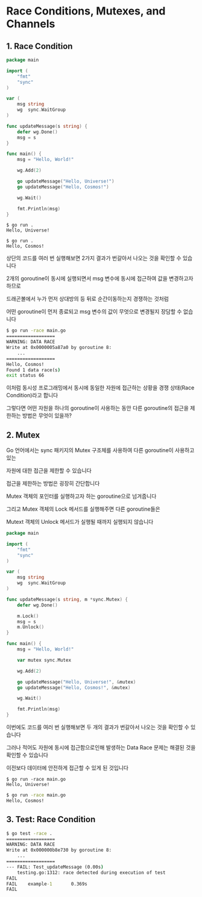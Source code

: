 # Race Conditions, Mutexes, and Channels

## 1. Race Condition

```go
package main

import (
	"fmt"
	"sync"
)

var (
	msg string
	wg  sync.WaitGroup
)

func updateMessage(s string) {
	defer wg.Done()
	msg = s
}

func main() {
	msg = "Hello, World!"

	wg.Add(2)

	go updateMessage("Hello, Universe!")
	go updateMessage("Hello, Cosmos!")

	wg.Wait()

	fmt.Println(msg)
}
```

```
$ go run .
Hello, Universe!
```

```
$ go run .
Hello, Cosmos!
```
<span>
상단의 코드를 여러 번 실행해보면 2가지 결과가 번갈아서 나오는 것을 확인할 수 있습니다

2개의 goroutine이 동시에 실행되면서 msg 변수에 동시에 접근하여 값을 변경하고자 하므로

드래곤볼에서 누가 먼저 상대방의 등 뒤로 순간이동하는지 경쟁하는 것처럼

어떤 goroutine이 먼저 종료되고 msg 변수의 값이 무엇으로 변경될지 장담할 수 없습니다
</span>

```cmd
$ go run -race main.go
==================
WARNING: DATA RACE
Write at 0x0000005a87a0 by goroutine 8:
	...
==================
Hello, Cosmos!
Found 1 data race(s)
exit status 66
```
<span>
이처럼 동시성 프로그래밍에서 동시에 동일한 자원에 접근하는 상황을 경쟁 상태(Race Condition)라고 합니다

그렇다면 어떤 자원을 하나의 goroutine이 사용하는 동안 다른 goroutine의 접근을 제한하는 방법은 무엇이 있을까?
</span>


## 2. Mutex

<span>
Go 언어에서는 sync 패키지의 Mutex 구조체를 사용하여 다른 goroutine이 사용하고 있는

자원에 대한 접근을 제한할 수 있습니다

접근을 제한하는 방법은 굉장히 간단합니다

Mutex 객체의 포인터를 실행하고자 하는 goroutine으로 넘겨줍니다

그리고 Mutex 객체의 Lock 메서드를 실행해주면 다른 goroutine들은

Mutext 객체의 Unlock 메서드가 실행될 때까지 실행되지 않습니다
</span>

```go
package main

import (
	"fmt"
	"sync"
)

var (
	msg string
	wg  sync.WaitGroup
)

func updateMessage(s string, m *sync.Mutex) {
	defer wg.Done()

	m.Lock()
	msg = s
	m.Unlock()
}

func main() {
	msg = "Hello, World!"

	var mutex sync.Mutex

	wg.Add(2)

	go updateMessage("Hello, Universe!", &mutex)
	go updateMessage("Hello, Cosmos!", &mutex)

	wg.Wait()

	fmt.Println(msg)
}
```

<span>
이번에도 코드를 여러 번 실행해보면 두 개의 결과가 번갈아서 나오는 것을 확인할 수 있습니다

그러나 적어도 자원에 동시에 접근함으로인해 발생하는 Data Race 문제는 해결된 것을 확인할 수 있습니다

이전보다 데이터에 안전하게 접근할 수 있게 된 것입니다
</span>

```
$ go run -race main.go
Hello, Universe!
```

```cmd
$ go run -race main.go
Hello, Cosmos!
```

## 3. Test: Race Condition

```cmd
$ go test -race .
==================
WARNING: DATA RACE
Write at 0x000000b8e730 by goroutine 8:
	...
==================
--- FAIL: Test_updateMessage (0.00s)
    testing.go:1312: race detected during execution of test
FAIL
FAIL    example-1       0.369s
FAIL
```